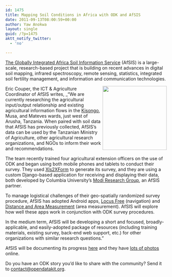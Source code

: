 ```yaml
---
id: 1475
title: Mapping Soil Conditions in Africa with ODK and AfSIS
date: 2011-09-13T08:00:59+00:00
author: Yaw Anokwa
layout: single
guid: /?p=1475
aktt_notify_twitter:
  - 'no'

---
```

[The Globally Integrated Africa Soil Information Service](http://africasoils.net/) (AfSIS) is a large-scale, research-based project that is building on recent advances in digital soil mapping, infrared spectroscopy, remote sensing, statistics, integrated soil fertility management, and information and communication technologies.

[<img src="/assets/wp-content/uploads/2011/09/afsis_collect_small.jpg" align="right" width="200" />](/assets/wp-content/uploads/2011/09/afsis_collect_small.jpg) 

Eric Couper, the ICT & Agriculture Coordinator of AfSIS writes, _“We are currently researching the agricultural input/output relationship and existing agricultural information flows in the [Kisongo](http://g.co/maps/kpqvk), Musa, and Mateves wards, just west of Arusha, Tanzania. When paired with soil data that AfSIS has previously collected, AfSIS’s data can be used by the Tanzanian Ministry of Agriculture, other agricultural research organizations, and NGOs to inform their work and recommendations.</p> 

The team recently trained four agricultural extension officers on the use of ODK and began using both mobile phones and tablets to conduct their survey. They used [Xls2XForm](http://xform-prod.mvpafrica.org) to generate its survey, and they are using a custom Django-based application for receiving and displaying their data, both developed by Columbia University’s [Modi Research Group](http://modi.mech.columbia.edu/), an AfSIS partner. 

To manage logistical challenges of their geo-spatially randomized survey procedure, AfSIS has adopted Android apps, [Locus Free](https://market.android.com/details?id=menion.android.locus) (navigation) and [Distance and Area Measurement](https://market.android.com/details?id=measureapp.measureapp&feature=search_result) (area measurement). AfSIS will explore how well these apps work in conjunction with ODK survey procedures.

In the medium term, AfSIS will be developing a short and focused, broadly-applicable, and easily-adopted package of resources (including training materials, existing survey, back-end web support, etc.) for other organizations with similar research questions.”</em>

AfSIS will be documenting its progress [here](http://africasoils.net/labs/ict4ag/) and they have [lots of photos](https://beta.africasoils.net/labs/wordpress/images-from-the-field/field-testing-in-kisongo-2/) online. 

Do you have an ODK story you’d like to share with the community? Send it to [contact@opendatakit.org](mailto:contact@opendatakit.org).
